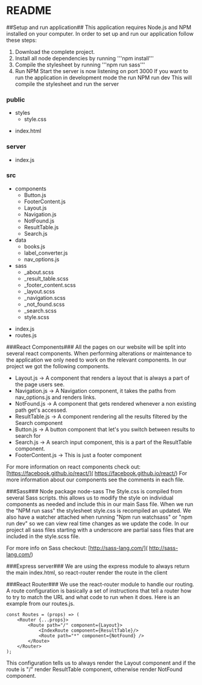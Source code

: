 # README #
##Setup and run application##
This application requires Node.js and NPM installed on your computer.
In order to set up and run our application follow these steps:

 1. Download the complete project.
 2. Install all node dependencies by running '''npm install'''
 3. Compile the stylesheet by running '''npm run sass'''
 4. Run NPM Start the server is now listening on port 3000
 If you want to run the application in development mode the run NPM run dev This will compile the  stylesheet and run the server



### public ###
+ styles
    * style.css
* index.html

### server ###
* index.js

### src ###
+ components
    * Button.js
    * FooterContent.js
    * Layout.js
    * Navigation.js
    * NotFound.js
    * ResultTable.js
    * Search.js
+ data
    * books.js
    * label_converter.js
    * nav_options.js
+ sass
    * _about.scss
    * _result_table.scss
    * _footer_content.scss
    * _layout.scss
    * _navigation.scss
    * _not_found.scss
    * _search.scss
    * style.scss
* index.js
* routes.js

###React Components###
All the pages on our website will be split into several react components.
When performing alterations or maintenance to the application we only need to work on the relevant components.
In our project we got the following components.

 * Layout.js -> A component that renders a layout that is always a part of the page users see.
 * Navigation.js -> A Navigation component, it takes the paths from nav_options.js and renders links.
 * NotFound.js -> A component that gets rendered whenever a non existing path get's accessed.
 * ResultTable.js -> A component rendering all the results filtered by the Search component
 * Button.js ->  A button component that let's you switch between results to search for
 * Search.js -> A search input component, this is a part of the ResultTable component.
 * FooterContent.js ->  This is just a footer component


For more information on react components check out: [https://facebook.github.io/react/]( https://facebook.github.io/react/)
For more information about our components see the comments in each file.


###Sass###
Node package node-sass
The Style.css is compiled from several Sass scripts. this allows us to modify the style on individual components as needed and include this in our main Sass file.
When we run the "NPM run sass" the stylesheet style.css is recompiled an updated. We also have a watcher attached when running "Npm run watchsass" or "npm run dev" so we can view real time changes as we update the code. In our project all sass files starting with a underscore are partial sass files that are included in the style.scss file.

For more info on Sass checkout: [http://sass-lang.com/]( http://sass-lang.com/)

###Express server###
We are using the express module to always return the main index.html, so react-router render the route in the client


###React Router###
We use the react-router module to handle our routing. A route configuration is basically a set of instructions that tell a router how to try to match the URL and what code to run when it does. Here is an example from our routes.js.

```
const Routes = (props) => (
    <Router {...props}>
        <Route path="/" component={Layout}>
            <IndexRoute component={ResultTable}/>
            <Route path="*" component={NotFound} />
        </Route>
    </Router>
);

```
This configuration tells us to always render the Layout component and if the route is "/" render ResultTable component, otherwise render NotFound component.